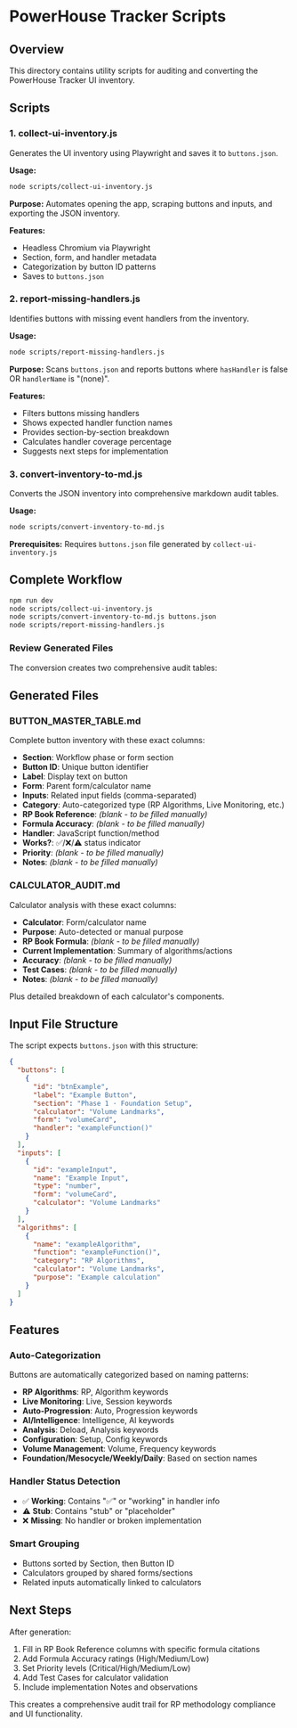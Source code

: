 # PowerHouse Tracker Scripts

## Overview

This directory contains utility scripts for auditing and converting the PowerHouse Tracker UI inventory.

## Scripts

### 1. collect-ui-inventory.js
Generates the UI inventory using Playwright and saves it to `buttons.json`.

**Usage:**
```bash
node scripts/collect-ui-inventory.js
```

**Purpose:** Automates opening the app, scraping buttons and inputs, and exporting the JSON inventory.

**Features:**
- Headless Chromium via Playwright
- Section, form, and handler metadata
- Categorization by button ID patterns
- Saves to `buttons.json`

### 2. report-missing-handlers.js
Identifies buttons with missing event handlers from the inventory.

**Usage:**
```bash
node scripts/report-missing-handlers.js
```

**Purpose:** Scans `buttons.json` and reports buttons where `hasHandler` is false OR `handlerName` is "(none)".

**Features:**
- Filters buttons missing handlers
- Shows expected handler function names
- Provides section-by-section breakdown
- Calculates handler coverage percentage
- Suggests next steps for implementation

### 3. convert-inventory-to-md.js
Converts the JSON inventory into comprehensive markdown audit tables.

**Usage:**
```bash
node scripts/convert-inventory-to-md.js
```

**Prerequisites:** Requires `buttons.json` file generated by `collect-ui-inventory.js`

## Complete Workflow

```bash
npm run dev
node scripts/collect-ui-inventory.js
node scripts/convert-inventory-to-md.js buttons.json
node scripts/report-missing-handlers.js
```

### Review Generated Files
The conversion creates two comprehensive audit tables:

## Generated Files

### BUTTON_MASTER_TABLE.md
Complete button inventory with these exact columns:
- **Section**: Workflow phase or form section
- **Button ID**: Unique button identifier  
- **Label**: Display text on button
- **Form**: Parent form/calculator name
- **Inputs**: Related input fields (comma-separated)
- **Category**: Auto-categorized type (RP Algorithms, Live Monitoring, etc.)
- **RP Book Reference**: *(blank - to be filled manually)*
- **Formula Accuracy**: *(blank - to be filled manually)*  
- **Handler**: JavaScript function/method
- **Works?**: ✅/❌/⚠️ status indicator
- **Priority**: *(blank - to be filled manually)*
- **Notes**: *(blank - to be filled manually)*

### CALCULATOR_AUDIT.md
Calculator analysis with these exact columns:
- **Calculator**: Form/calculator name
- **Purpose**: Auto-detected or manual purpose
- **RP Book Formula**: *(blank - to be filled manually)*
- **Current Implementation**: Summary of algorithms/actions
- **Accuracy**: *(blank - to be filled manually)*
- **Test Cases**: *(blank - to be filled manually)*
- **Notes**: *(blank - to be filled manually)*

Plus detailed breakdown of each calculator's components.

## Input File Structure

The script expects `buttons.json` with this structure:

```json
{
  "buttons": [
    {
      "id": "btnExample",
      "label": "Example Button", 
      "section": "Phase 1 · Foundation Setup",
      "calculator": "Volume Landmarks",
      "form": "volumeCard",
      "handler": "exampleFunction()"
    }
  ],
  "inputs": [
    {
      "id": "exampleInput",
      "name": "Example Input",
      "type": "number",
      "form": "volumeCard",
      "calculator": "Volume Landmarks"
    }
  ],
  "algorithms": [
    {
      "name": "exampleAlgorithm",
      "function": "exampleFunction()",
      "category": "RP Algorithms", 
      "calculator": "Volume Landmarks",
      "purpose": "Example calculation"
    }
  ]
}
```

## Features

### Auto-Categorization
Buttons are automatically categorized based on naming patterns:
- **RP Algorithms**: RP, Algorithm keywords
- **Live Monitoring**: Live, Session keywords
- **Auto-Progression**: Auto, Progression keywords  
- **AI/Intelligence**: Intelligence, AI keywords
- **Analysis**: Deload, Analysis keywords
- **Configuration**: Setup, Config keywords
- **Volume Management**: Volume, Frequency keywords
- **Foundation/Mesocycle/Weekly/Daily**: Based on section names

### Handler Status Detection
- ✅ **Working**: Contains "✅" or "working" in handler info
- ⚠️ **Stub**: Contains "stub" or "placeholder" 
- ❌ **Missing**: No handler or broken implementation

### Smart Grouping
- Buttons sorted by Section, then Button ID
- Calculators grouped by shared forms/sections
- Related inputs automatically linked to calculators

## Next Steps

After generation:
1. Fill in RP Book Reference columns with specific formula citations
2. Add Formula Accuracy ratings (High/Medium/Low)
3. Set Priority levels (Critical/High/Medium/Low)
4. Add Test Cases for calculator validation
5. Include implementation Notes and observations

This creates a comprehensive audit trail for RP methodology compliance and UI functionality.
